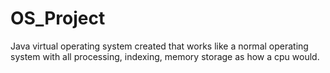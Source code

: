 ﻿# OS_Project

Java virtual operating system created that works like a normal operating system with all processing, indexing, memory storage as how a cpu would.

